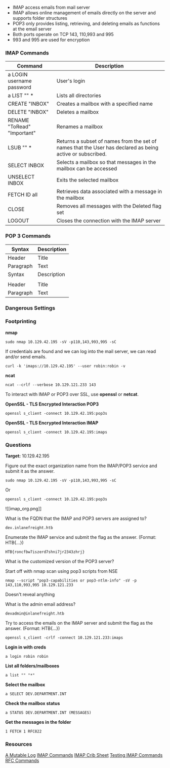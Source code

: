 
- IMAP access emails from mail server
- IMAP allows online management of emails directly on the server and supports folder structures
- POP3 only provides listing, retrieving, and deleting emails as functions at the email server
- Both ports operate on TCP 143, 110,993 and 995
- 993 and 995 are used for encryption

### IMAP Commands

| Command      | Description |
| ----------- | ----------- |
| a LOGIN username password      | User's login       |
| a LIST "" *   | Lists all directories        |
| CREATE "INBOX"    | Creates a mailbox with a specified name |
| DELETE "INBOX" | Deletes a mailbox |
| RENAME "ToRead" "Important"      | Renames a mailbox       |
| LSUB "" *   | Returns a subset of names from the set of names that the User has declared as being active or subscribed.        |
| SELECT INBOX      | Selects a mailbox so that messages in the mailbox can be accessed |
| UNSELECT INBOX | Exits the selected mailbox |
| FETCH ID all      | Retrieves data associated with a message in the mailbox      |
| CLOSE   | Removes all messages with the Deleted flag set        |
| LOGOUT      | Closes the connection with the IMAP server |

### POP 3 Commands

| Syntax      | Description |
| ----------- | ----------- |
| Header      | Title       |
| Paragraph   | Text        |
| Syntax      | Description |
|             |             |
| Header      | Title       |
| Paragraph   | Text        |

### Dangerous Settings

### Footprinting

**nmap**
```
sudo nmap 10.129.42.195 -sV -p110,143,993,995 -sC
```

If credentials are found and we can log into the mail server, we can read and/or send emails. 

```
curl -k 'imaps://10.129.42.195' --user robin:robin -v
```


**ncat**
```
ncat --crlf --verbose 10.129.121.233 143
```

To interact with IMAP or POP3 over SSL, use **openssl** or **netcat**.


**OpenSSL - TLS Encrypted Interaction POP3**
```
openssl s_client -connect 10.129.42.195:pop3s
```


**OpenSSL - TLS Encrypted Interaction IMAP**
```
openssl s_client -connect 10.129.42.195:imaps
```


### Questions
**Target:** 10.129.42.195

Figure out the exact organization name from the IMAP/POP3 service and submit it as the answer.
```
sudo nmap 10.129.42.195 -sV -p110,143,993,995 -sC
```

Or

```
openssl s_client -connect 10.129.42.195:pop3s
```

![[imap_org.png]]
 
 What is the FQDN that the IMAP and POP3 servers are assigned to?
```
dev.inlanefreight.htb
```

Enumerate the IMAP service and submit the flag as the answer. (Format: HTB{...})
```
HTB{roncfbw7iszerd7shni7jr2343zhrj}
```

What is the customized version of the POP3 server?

Start off with nmap scan using pop3 scripts from NSE
```
nmap --script "pop3-capabilities or pop3-ntlm-info" -sV -p 143,110,993,995 10.129.121.233
```

Doesn't reveal anything


What is the admin email address?
```
devadmin@inlanefreight.htb
```

Try to access the emails on the IMAP server and submit the flag as the answer. (Format: HTB{...})

```
openssl s_client -crlf -connect 10.129.121.233:imaps
```

**Login in with creds**
```
a login robin robin
```

**List all folders/mailboxes**
```
a list "" "*"
```

**Select the mailbox**
```
a SELECT DEV.DEPARTMENT.INT
```

**Check the mailbox status**
```
a STATUS DEV.DEPARTMENT.INT (MESSAGES)
```

**Get the messages in the folder**
```
1 FETCH 1 RFC822
```

### Resources

[A Mutable Log](https://tewarid.github.io/2011/05/10/access-imap-server-from-the-command-line-using-openssl.html)
[IMAP Commands](https://www.atmail.com/blog/imap-commands/)
[IMAP Crib Sheet](https://donsutherland.org/crib/imap)
[Testing IMAP Commands](https://www.mailenable.com/kb/content/article.asp?ID=ME020711)
[RFC Commands](https://datatracker.ietf.org/doc/html/rfc2062)


